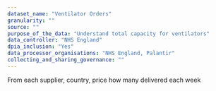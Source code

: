 ```yaml
---
dataset_name: "Ventilator Orders"
granularity: ""
source: ""
purpose_of_the_data: "Understand total capacity for ventilators"
data_controller: "NHS England"
dpia_inclusion: "Yes"
data_processor_organisations: "NHS England, Palantir"
collecting_and_sharing_governance: ""
---
```

From each supplier, country, price how many delivered each week